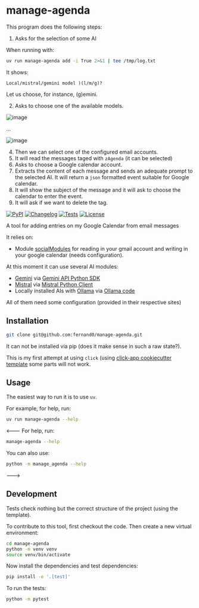 # manage-agenda

This program does the following steps: 

1. Asks for the selection of some AI

When running with:

```bash
uv run manage-agenda add -i True 2>&1 | tee /tmp/log.txt
```
It shows:

```
Local/mistral/gemini model )(l/m/g)? 
```

Let us choose, for instance, (g)emini.

2. Asks to choose one of the available models.

![image](https://github.com/user-attachments/assets/bd49fb8d-885e-4e70-8239-d4b72e62bb22)

...

![image](https://github.com/user-attachments/assets/e55beb11-6383-4c06-8314-2180aaa68045)


4. Then we can select one of the configured email accounts.
5. It will read the messages taged with `zAgenda` (it can be selected)
6. Asks to choose a Google calendar account.
7. Extracts the content of each message and sends an adequate prompt to the selected AI. 
It will return a `json` formatted event suitable for Google calendar.
8. It will show the subject of the message and it will ask to choose the calendar to enter the event.
9. It will ask if we want to delete the tag.

[![PyPI](https://img.shields.io/pypi/v/manage-agenda.svg)](https://pypi.org/project/manage-agenda/)
[![Changelog](https://img.shields.io/github/v/release/fernand0/manage-agenda?include_prereleases&label=changelog)](https://github.com/fernand0/manage-agenda/releases)
[![Tests](https://github.com/fernand0/manage-agenda/actions/workflows/test.yml/badge.svg)](https://github.com/fernand0/manage-agenda/actions/workflows/test.yml)
[![License](https://img.shields.io/badge/license-Apache%202.0-blue.svg)](https://github.com/fernand0/manage-agenda/blob/master/LICENSE)

A tool for adding entries on my Google Calendar from email messages

It relies on:

- Module [socialModules](https://github.com/fernand0/socialModules) for reading in your gmail account and writing in your google calendar (needs configuration).

At this moment it can use several AI modules:

- [Gemini](https://gemini.google.com/) via [Gemini API Python SDK](https://ai.google.dev/gemini-api/docs/quickstart?lang=python)
- [Mistral](https://mistral.ai/) via [Mistral Python Client](https://github.com/mistralai/client-python)
- Locally installed AIs with [Ollama](https://ollama.com/) via [Ollama code](https://github.com/ollama/ollama)

All of them need some configuration (provided in their respective sites)

## Installation

<!---
Install this tool using `pip`:
```bash
pip install manage-agenda
```
--->

```bash
git clone git@github.com:fernand0/manage-agenda.git
```

It can not be installed via pip (does it make sense in such a raw state?).

This is my first attempt at using `click` (using 
[click-app cookiecutter template](https://github.com/simonw/click-app)
some parts will not work.

## Usage

The easiest way to run it is to use `uv`.

For example, for help, run:

```bash
uv run manage-agenda --help
```

<---
For help, run:
```bash
manage-agenda --help
```
You can also use:
```bash
python -m manage_agenda --help
```
--->


## Development

Tests check nothing but the correct structure of the project (using the template).

To contribute to this tool, first checkout the code. Then create a new virtual environment:
```bash
cd manage-agenda
python -m venv venv
source venv/bin/activate
```
Now install the dependencies and test dependencies:
```bash
pip install -e '.[test]'
```
To run the tests:
```bash
python -m pytest
```
